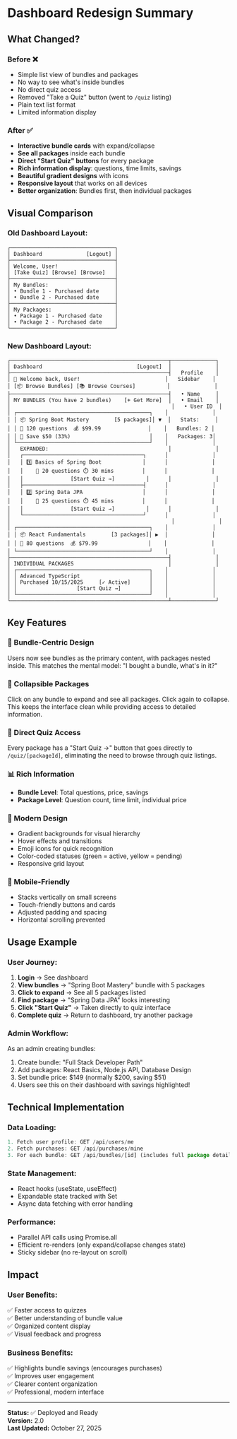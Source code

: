 # Dashboard Redesign Summary

## What Changed?

### Before ❌
- Simple list view of bundles and packages
- No way to see what's inside bundles
- No direct quiz access
- Removed "Take a Quiz" button (went to `/quiz` listing)
- Plain text list format
- Limited information display

### After ✅
- **Interactive bundle cards** with expand/collapse
- **See all packages** inside each bundle
- **Direct "Start Quiz" buttons** for every package
- **Rich information display**: questions, time limits, savings
- **Beautiful gradient designs** with icons
- **Responsive layout** that works on all devices
- **Better organization**: Bundles first, then individual packages

## Visual Comparison

### Old Dashboard Layout:
```
┌─────────────────────────────────┐
│ Dashboard              [Logout] │
├─────────────────────────────────┤
│ Welcome, User!                  │
│ [Take Quiz] [Browse] [Browse]   │
├─────────────────────────────────┤
│ My Bundles:                     │
│ • Bundle 1 - Purchased date     │
│ • Bundle 2 - Purchased date     │
├─────────────────────────────────┤
│ My Packages:                    │
│ • Package 1 - Purchased date    │
│ • Package 2 - Purchased date    │
└─────────────────────────────────┘
```

### New Dashboard Layout:
```
┌──────────────────────────────────────────────────┬──────────────┐
│ Dashboard                              [Logout]  │              │
├──────────────────────────────────────────────────┤   Profile    │
│ 👋 Welcome back, User!                           │   Sidebar    │
│ [📦 Browse Bundles] [📚 Browse Courses]          │              │
├──────────────────────────────────────────────────┤   • Name     │
│ MY BUNDLES (You have 2 bundles)    [+ Get More]  │   • Email    │
│                                                   │   • User ID  │
│ ┌──────────────────────────────────────────┐    │              │
│ │ 📦 Spring Boot Mastery        [5 packages]│ ▼  │   Stats:     │
│ │ 📝 120 questions  💰 $99.99               │    │   Bundles: 2 │
│ │ 💚 Save $50 (33%)                         │    │   Packages: 3│
│ └──────────────────────────────────────────┘    │              │
│   EXPANDED:                                      │              │
│   ┌──────────────────────────────────────┐      │              │
│   │ 1️⃣ Basics of Spring Boot             │      │              │
│   │    📝 20 questions ⏱️ 30 mins         │      │              │
│   │               [Start Quiz →]          │      │              │
│   ├──────────────────────────────────────┤      │              │
│   │ 2️⃣ Spring Data JPA                   │      │              │
│   │    📝 25 questions ⏱️ 45 mins         │      │              │
│   │               [Start Quiz →]          │      │              │
│   └──────────────────────────────────────┘      │              │
│                                                   │              │
│ ┌──────────────────────────────────────────┐    │              │
│ │ 📦 React Fundamentals        [3 packages]│ ▶  │              │
│ │ 📝 80 questions  💰 $79.99                │    │              │
│ └──────────────────────────────────────────┘    │              │
├──────────────────────────────────────────────────┤              │
│ INDIVIDUAL PACKAGES                              │              │
│ ┌──────────────────────────────────────────┐    │              │
│ │ Advanced TypeScript                      │    │              │
│ │ Purchased 10/15/2025     [✓ Active]      │    │              │
│ │                   [Start Quiz →]         │    │              │
│ └──────────────────────────────────────────┘    │              │
└──────────────────────────────────────────────────┴──────────────┘
```

## Key Features

### 🎯 Bundle-Centric Design
Users now see bundles as the primary content, with packages nested inside. This matches the mental model: "I bought a bundle, what's in it?"

### 🔽 Collapsible Packages
Click on any bundle to expand and see all packages. Click again to collapse. This keeps the interface clean while providing access to detailed information.

### 🚀 Direct Quiz Access
Every package has a "Start Quiz →" button that goes directly to `/quiz/[packageId]`, eliminating the need to browse through quiz listings.

### 📊 Rich Information
- **Bundle Level**: Total questions, price, savings
- **Package Level**: Question count, time limit, individual price

### 🎨 Modern Design
- Gradient backgrounds for visual hierarchy
- Hover effects and transitions
- Emoji icons for quick recognition
- Color-coded statuses (green = active, yellow = pending)
- Responsive grid layout

### 📱 Mobile-Friendly
- Stacks vertically on small screens
- Touch-friendly buttons and cards
- Adjusted padding and spacing
- Horizontal scrolling prevented

## Usage Example

### User Journey:
1. **Login** → See dashboard
2. **View bundles** → "Spring Boot Mastery" bundle with 5 packages
3. **Click to expand** → See all 5 packages listed
4. **Find package** → "Spring Data JPA" looks interesting
5. **Click "Start Quiz"** → Taken directly to quiz interface
6. **Complete quiz** → Return to dashboard, try another package

### Admin Workflow:
As an admin creating bundles:
1. Create bundle: "Full Stack Developer Path"
2. Add packages: React Basics, Node.js API, Database Design
3. Set bundle price: $149 (normally $200, saving $51)
4. Users see this on their dashboard with savings highlighted!

## Technical Implementation

### Data Loading:
```typescript
1. Fetch user profile: GET /api/users/me
2. Fetch purchases: GET /api/purchases/mine
3. For each bundle: GET /api/bundles/[id] (includes full package details)
```

### State Management:
- React hooks (useState, useEffect)
- Expandable state tracked with Set<bundleId>
- Async data fetching with error handling

### Performance:
- Parallel API calls using Promise.all
- Efficient re-renders (only expand/collapse changes state)
- Sticky sidebar (no re-layout on scroll)

## Impact

### User Benefits:
✅ Faster access to quizzes  
✅ Better understanding of bundle value  
✅ Organized content display  
✅ Visual feedback and progress  

### Business Benefits:
✅ Highlights bundle savings (encourages purchases)  
✅ Improves user engagement  
✅ Clearer content organization  
✅ Professional, modern interface  

---

**Status:** ✅ Deployed and Ready  
**Version:** 2.0  
**Last Updated:** October 27, 2025
